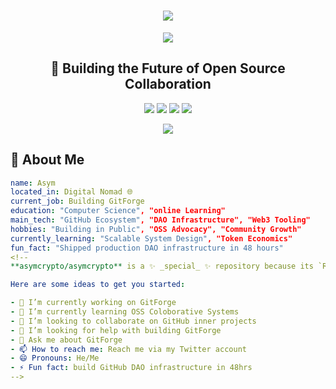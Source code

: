 <h1 align="center">
  <img src="https://readme-typing-svg.herokuapp.com/?font=Righteous&size=35&center=true&vCenter=true&width=500&height=70&duration=4000&lines=Hi+There!+👋;+I'm+Asym!;" />
</h1>

<div align="center">
  <img src="https://user-images.githubusercontent.com/73097560/115834477-dbab4500-a447-11eb-908a-139a6edaec5c.gif"/>
</div>

<h2 align="center">🚀 Building the Future of Open Source Collaboration</h2>

<p align="center">
  <img src="https://img.shields.io/badge/Founder-GitForge-blue?style=for-the-badge&logo=github" />
  <img src="https://img.shields.io/badge/Open_Source-Advocate-green?style=for-the-badge&logo=opensourceinitiative" />
  <img src="https://img.shields.io/badge/Web3-Builder-purple?style=for-the-badge&logo=web3.js" />
  <img src="https://img.shields.io/badge/DAO-Architect-red?style=for-the-badge&logo=ethereum" />
</p>

<div align="center">
  <img src="https://user-images.githubusercontent.com/73097560/115834477-dbab4500-a447-11eb-908a-139a6edaec5c.gif"/>
</div>


## 🌟 **About Me**

```yaml
name: Asym
located_in: Digital Nomad 🌐
current_job: Building GitForge
education: "Computer Science", "online Learning"
main_tech: "GitHub Ecosystem", "DAO Infrastructure", "Web3 Tooling"
hobbies: "Building in Public", "OSS Advocacy", "Community Growth"
currently_learning: "Scalable System Design", "Token Economics"
fun_fact: "Shipped production DAO infrastructure in 48 hours"
<!--
**asymcrypto/asymcrypto** is a ✨ _special_ ✨ repository because its `README.md` (this file) appears on your GitHub profile.

Here are some ideas to get you started:

- 🔭 I’m currently working on GitForge 
- 🌱 I’m currently learning OSS Coloborative Systems
- 👯 I’m looking to collaborate on GitHub inner projects 
- 🤔 I’m looking for help with building GitForge 
- 💬 Ask me about GitForge 
- 📫 How to reach me: Reach me via my Twitter account
- 😄 Pronouns: He/Me
- ⚡ Fun fact: build GitHub DAO infrastructure in 48hrs 
-->
